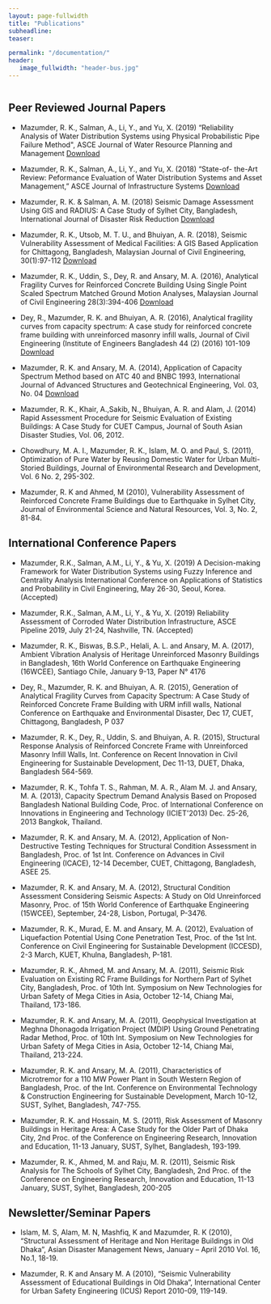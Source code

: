 ```yaml
---
layout: page-fullwidth
title: "Publications"
subheadline:
teaser:

permalink: "/documentation/"
header:
   image_fullwidth: "header-bus.jpg"
---
```

<div class="row">
<div class="medium-4 medium-push-8 columns" markdown="1">
<div class="panel radius" markdown="1">

## Peer Reviewed Journal Papers

* Mazumder, R. K., Salman, A., Li, Y., and Yu, X. (2019) “Reliability Analysis of Water Distribution Systems using Physical Probabilistic Pipe Failure Method", ASCE Journal of Water Resource Planning and Management [Download](https://ascelibrary.org/doi/abs/10.1061/%28ASCE%29WR.1943-5452.0001034)

* Mazumder, R. K., Salman, A., Li, Y., and Yu, X. (2018) “State-of- the-Art Review: Peformance Evaluation of Water Distribution Systems and Asset Management,” ASCE Journal of Infrastructure Systems [Download](https://ascelibrary.org/doi/abs/10.1061/(ASCE)IS.1943-555X.0000426)

* Mazumder, R. K. & Salman, A. M. (2018) Seismic Damage Assessment Using GIS and RADIUS: A Case Study of Sylhet City, Bangladesh, International Journal of Disaster Risk Reduction [Download](https://doi.org/10.1016/j.ijdrr.2018.11.023)

* Mazumder, R. K., Utsob, M. T. U., and Bhuiyan, A. R. (2018), Seismic Vulnerability Assessment of Medical Facilities: A GIS Based Application for Chittagong, Bangladesh, Malaysian Journal of Civil Engineering, 30(1):97-112 [Download](https://mjce.utm.my/index.php/MJCE/article/view/170)

* Mazumder, R. K., Uddin, S., Dey, R. and Ansary, M. A. (2016), Analytical Fragility Curves for Reinforced Concrete Building Using Single Point Scaled Spectrum Matched Ground Motion Analyses, Malaysian Journal of Civil Engineering 28(3):394-406 [Download](https://mjce.utm.my/index.php/MJCE/article/view/433)

* Dey, R., Mazumder, R. K.  and Bhuiyan, A. R. (2016), Analytical fragility curves from capacity spectrum: A case study for reinforced concrete frame building with unreinforced masonry infill walls, Journal of Civil Engineering (Institute of Engineers Bangladesh  44 (2) (2016) 101-109 [Download](http://www.jce-ieb.org/doc_file/4402004.pdf)

* Mazumder, R. K. and Ansary, M. A. (2014), Application of Capacity Spectrum Method based on ATC 40 and BNBC 1993, International Journal of Advanced Structures and Geotechnical Engineering, Vol. 03, No. 04 [Download](http://basharesearch.com/1030411.html)

* Mazumder, R. K., Khair, A.,Sakib, N., Bhuiyan, A. R. and Alam, J. (2014) Rapid Assessment Procedure for Seismic Evaluation of Existing Buildings: A Case Study for CUET Campus, Journal of South Asian Disaster Studies, Vol. 06, 2012.

* Chowdhury, M. A. I., Mazumder, R. K., Islam, M. O. and Paul, S. (2011), Optimization of Pure Water by Reusing Domestic Water for Urban Multi-Storied Buildings, Journal of Environmental Research and Development, Vol. 6 No. 2, 295-302.

* Mazumder, R. K and Ahmed, M (2010), Vulnerability Assessment of Reinforced Concrete Frame Buildings due to Earthquake in Sylhet City, Journal of Environmental Science and Natural Resources, Vol. 3, No. 2, 81-84.

## International Conference Papers

* Mazumder, R.K., Salman, A.M., Li, Y., & Yu, X. (2019) A Decision-making Framework for Water Distribution Systems using Fuzzy Inference and Centrality Analysis International Conference on Applications of Statistics and Probability in Civil Engineering, May 26-30, Seoul, Korea. (Accepted)

* Mazumder, R.K., Salman, A.M., Li, Y., & Yu, X. (2019) Reliability Assessment of Corroded Water Distribution Infrastructure, ASCE Pipeline 2019, July 21-24, Nashville, TN. (Accepted)

* Mazumder, R. K., Biswas, B.S.P., Helali, A. L. and Ansary, M. A. (2017), Ambient Vibration Analysis of Heritage Unreinforced Masonry Buildings in Bangladesh, 16th World Conference on Earthquake Engineering (16WCEE), Santiago Chile, January 9-13, Paper N° 4176

* Dey, R., Mazumder, R. K. and Bhuiyan, A. R. (2015), Generation of Analytical Fragility Curves from Capacity Spectrum: A Case Study of Reinforced Concrete Frame Building with URM infill walls, National Conference on Earthquake and Environmental Disaster, Dec 17, CUET, Chittagong, Bangladesh, P 037

* Mazumder, R. K., Dey, R., Uddin, S. and Bhuiyan, A. R. (2015), Structural Response Analysis of Reinforced Concrete Frame with Unreinforced Masonry Infill Walls, Int. Conference on Recent Innovation in Civil Engineering for Sustainable Development, Dec 11-13, DUET, Dhaka, Bangladesh 564-569.

* Mazumder, R. K., Tohfa T. S., Rahman, M. A. R., Alam M. J. and Ansary, M. A. (2013), Capacity Spectrum Demand Analysis Based on Proposed Bangladesh National Building Code, Proc. of International Conference on Innovations in Engineering and Technology (ICIET'2013) Dec. 25-26, 2013 Bangkok, Thailand.

* Mazumder, R. K. and Ansary, M. A. (2012), Application of Non-Destructive Testing Techniques for Structural Condition Assessment in Bangladesh, Proc. of 1st Int. Conference on Advances in Civil Engineering (ICACE), 12-14 December, CUET, Chittagong, Bangladesh, ASEE 25.

* Mazumder, R. K. and Ansary, M. A. (2012), Structural Condition Assessment Considering Seismic Aspects: A Study on Old Unreinforced Masonry, Proc. of 15th World Conference of Earthquake Engineering (15WCEE), September, 24-28, Lisbon, Portugal, P-3476.

* Mazumder, R. K., Murad, E. M. and Ansary, M. A. (2012), Evaluation of Liquefaction Potential Using Cone Penetration Test, Proc. of the 1st Int. Conference on Civil Engineering for Sustainable Development (ICCESD), 2-3 March, KUET, Khulna, Bangladesh, P-181.

* Mazumder, R. K., Ahmed, M. and Ansary, M. A. (2011), Seismic Risk Evaluation on Existing RC Frame Buildings for Northern Part of Sylhet City, Bangladesh, Proc. of 10th Int. Symposium on New Technologies for Urban Safety of Mega Cities in Asia, October 12-14, Chiang Mai, Thailand, 173-186.

* Mazumder, R. K. and Ansary, M. A. (2011), Geophysical Investigation at Meghna Dhonagoda Irrigation Project (MDIP) Using Ground Penetrating Radar Method, Proc. of 10th Int. Symposium on New Technologies for Urban Safety of Mega Cities in Asia, October 12-14, Chiang Mai, Thailand, 213-224.

* Mazumder, R. K. and Ansary, M. A. (2011), Characteristics of Microtremor for a 110 MW Power Plant in South Western Region of Bangladesh, Proc. of the Int. Conference on Environmental Technology & Construction Engineering for Sustainable Development, March 10-12, SUST, Sylhet, Bangladesh, 747-755.

* Mazumder, R. K. and Hossain, M. S. (2011), Risk Assessment of Masonry Buildings in Heritage Area: A Case Study for the Older Part of Dhaka City, 2nd Proc. of the Conference on Engineering Research, Innovation and Education, 11-13 January, SUST, Sylhet, Bangladesh, 193-199.

* Mazumder, R. K., Ahmed, M. and Raju, M. R. (2011), Seismic Risk Analysis for The Schools of Sylhet City, Bangladesh, 2nd Proc. of the Conference on Engineering Research, Innovation and Education, 11-13 January, SUST, Sylhet, Bangladesh, 200-205

## Newsletter/Seminar Papers 
* Islam, M. S, Alam, M. N, Mashfiq, K and Mazumder, R. K (2010), “Structural Assessment of Heritage and Non Heritage Buildings in Old Dhaka”, Asian Disaster Management News, January – April 2010 Vol. 16, No.1, 18-19.

* Mazumder, R. K and Ansary M. A (2010), “Seismic Vulnerability Assessment of Educational Buildings in Old Dhaka”, International Center for Urban Safety Engineering (ICUS) Report 2010-09, 119-149.
